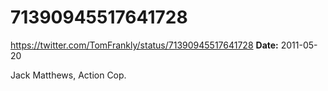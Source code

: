 # 71390945517641728
https://twitter.com/TomFrankly/status/71390945517641728
**Date:** 2011-05-20

Jack Matthews, Action Cop.
